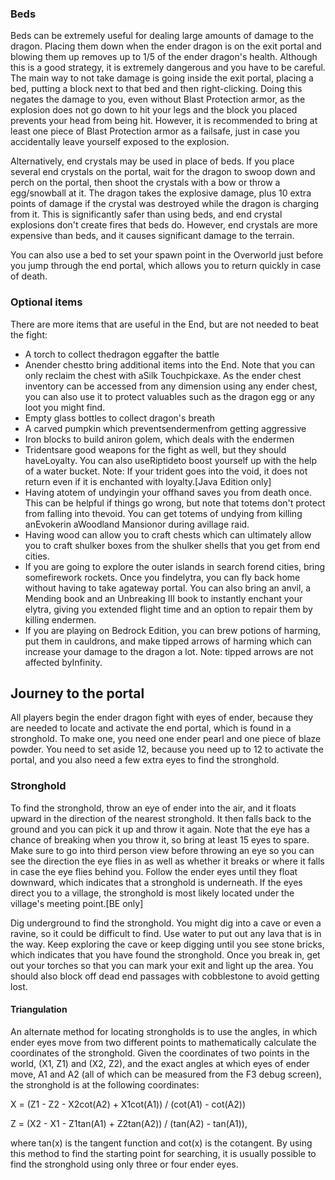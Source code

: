 ### Beds
Beds can be extremely useful for dealing large amounts of damage to the dragon. Placing them down when the ender dragon is on the exit portal and blowing them up removes up to 1/5 of the ender dragon's health. Although this is a good strategy, it is extremely dangerous and you have to be careful. The main way to not take damage is going inside the exit portal, placing a bed, putting a block next to that bed and then right-clicking. Doing this negates the damage to you, even without Blast Protection armor, as the explosion does not go down to hit your legs and the block you placed prevents your head from being hit. However, it is recommended to bring at least one piece of Blast Protection armor as a failsafe, just in case you accidentally leave yourself exposed to the explosion.

Alternatively, end crystals may be used in place of beds. If you place several end crystals on the portal, wait for the dragon to swoop down and perch on the portal, then shoot the crystals with a bow or throw a egg/snowball at it. The dragon takes the explosive damage, plus 10 extra points of damage if the crystal was destroyed while the dragon is charging from it. This is significantly safer than using beds, and end crystal explosions don't create fires that beds do. However, end crystals are more expensive than beds, and it causes significant damage to the terrain.

You can also use a bed to set your spawn point in the Overworld just before you jump through the end portal, which allows you to return quickly in case of death.

### Optional items
There are more items that are useful in the End, but are not needed to beat the fight:

- A torch to collect thedragon eggafter the battle
- Anender chestto bring additional items into the End. Note that you can only reclaim the chest with aSilk Touchpickaxe. As the ender chest inventory can be accessed from any dimension using any ender chest, you can also use it to protect valuables such as the dragon egg or any loot you might find.
- Empty glass bottles to collect dragon's breath
- A carved pumpkin which preventsendermenfrom getting aggressive
- Iron blocks to build aniron golem, which deals with the endermen
- Tridentsare good weapons for the fight as well, but they should haveLoyalty. You can also useRiptideto boost yourself up with the help of a water bucket. Note: If your trident goes into the void, it does not return even if it is enchanted with loyalty.‌[Java Edition  only]
- Having atotem of undyingin your offhand saves you from death once. This can be helpful if things go wrong, but note that totems don't protect from falling into thevoid. You can get totems of undying from killing anEvokerin aWoodland Mansionor during avillage raid.
- Having wood can allow you to craft chests which can ultimately allow you to craft shulker boxes from the shulker shells that you get from end cities.
- If you are going to explore the outer islands in search forend cities, bring somefirework rockets. Once you findelytra, you can fly back home without having to take agateway portal. You can also bring an anvil, a Mending book and an Unbreaking III book to instantly enchant your elytra, giving you extended flight time and an option to repair them by killing endermen.
- If you are playing on Bedrock Edition, you can brew potions of harming, put them in cauldrons, and make tipped arrows of harming which can increase your damage to the dragon a lot. Note: tipped arrows are not affected byInfinity.

## Journey to the portal
All players begin the ender dragon fight with eyes of ender, because they are needed to locate and activate the end portal, which is found in a stronghold. To make one, you need one ender pearl and one piece of blaze powder. You need to set aside 12, because you need up to 12 to activate the portal, and you also need a few extra eyes to find the stronghold.

### Stronghold
To find the stronghold, throw an eye of ender into the air, and it floats upward in the direction of the nearest stronghold. It then falls back to the ground and you can pick it up and throw it again. Note that the eye has a chance of breaking when you throw it, so bring at least 15 eyes to spare. Make sure to go into third person view before throwing an eye so you can see the direction the eye flies in as well as whether it breaks or where it falls in case the eye flies behind you. Follow the ender eyes until they float downward, which indicates that a stronghold is underneath. If the eyes direct you to a village, the stronghold is most likely located under the village's meeting point.‌[BE  only]

Dig underground to find the stronghold. You might dig into a cave or even a ravine, so it could be difficult to find. Use water to put out any lava that is in the way. Keep exploring the cave or keep digging until you see stone bricks, which indicates that you have found the stronghold. Once you break in, get out your torches so that you can mark your exit and light up the area. You should also block off dead end passages with cobblestone to avoid getting lost.

#### Triangulation
An alternate method for locating strongholds is to use the angles, in which ender eyes move from two different points to mathematically calculate the coordinates of the stronghold. Given the coordinates of two points in the world, (X1, Z1) and (X2, Z2), and the exact angles at which eyes of ender move, A1 and A2 (all of which can be measured from the F3 debug screen), the stronghold is at the following coordinates:

X = (Z1 - Z2 - X2cot(A2) + X1cot(A1)) / (cot(A1) - cot(A2))

Z = (X2 - X1 - Z1tan(A1) + Z2tan(A2)) / (tan(A2) - tan(A1)),

where tan(x) is the tangent function and cot(x) is the cotangent. By using this method to find the starting point for searching, it is usually possible to find the stronghold using only three or four ender eyes.

